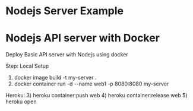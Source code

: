 # Nodejs Server Example
# Nodejs API server with Docker
Deploy Basic API server with Nodejs using docker

Step:
Local Setup
1) docker image build -t my-server .
2) docker container run -d --name web1 -p 8080:8080 my-server

Heroku:
3) heroku container:push web
4) heroku container:release web
5) heroku open
